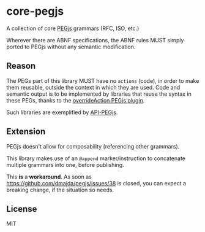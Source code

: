 # core-pegjs

A collection of core [PEGjs](https://github.com/dmajda/pegjs) grammars (RFC, ISO, etc.)

Wherever there are ABNF specifications, the ABNF rules MUST simply ported to PEGjs without any semantic modification.


## Reason

The PEGs part of this library MUST have no `actions` (code), in order to make them reusable, outside the context in which they are used. Code and semantic output is to be implemented by libraries that reuse the syntax in these PEGs, thanks to the [overrideAction PEGjs plugin](https://github.com/andreineculau/pegjs-override-action).

Such libraries are exemplified by [API-PEGjs](https://github.com/andreineculau/api-pegjs).


## Extension

PEGjs doesn't allow for composability (referencing other grammars).

This library makes use of an `@append` marker/instruction to concatenate multiple grammars into one, before publishing.

This __is__ a __workaround__. As soon as https://github.com/dmajda/pegjs/issues/38 is closed, you can expect a breaking change, if the situation so needs.


## License

MIT
